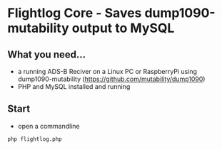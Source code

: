 # Flightlog Core - Saves dump1090-mutability output to MySQL

## What you need...

- a running ADS-B Reciver on a Linux PC or RaspberryPi using dump1090-mutability (https://github.com/mutability/dump1090)
- PHP and MySQL installed and running

## Start

- open a commandline 

````
php flightlog.php

